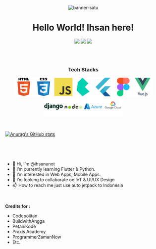 <link rel="stylesheet" href="https://cdn.jsdelivr.net/gh/devicons/devicon@v2.15.1/devicon.min.css">
<p align="center"><img src="https://media.giphy.com/media/RN8FdaB6T1bkkI5n4I/giphy.gif" alt="banner-satu" width="125px"></p>

<h1 align="center">Hello World! Ihsan  here!</h1>

<span>
  <div align="center">
  <img src="https://img.shields.io/pub/v/shelf?include_prereleases"/>
  <img src="https://img.shields.io/node/v-lts/express"/>
  <img src="https://img.shields.io/pypi/pyversions/Django"/>
  </div>
</span>

<br><br>


### <p align="center"> Tech Stacks</p>
  
<div align="center">
  <img width=60 src="https://github.com/devicons/devicon/blob/master/icons/html5/html5-original-wordmark.svg"</img>
  <img width=60 src="https://github.com/devicons/devicon/blob/master/icons/css3/css3-original-wordmark.svg"</img>
  <img width=60 src="https://github.com/devicons/devicon/blob/master/icons/javascript/javascript-original.svg"</img>
  <img width=60 src="https://github.com/devicons/devicon/blob/master/icons/bulma/bulma-plain.svg"</img>
  <img width=60 src="https://github.com/devicons/devicon/blob/master/icons/flutter/flutter-original.svg"</img>
  <img width=60 src="https://github.com/devicons/devicon/blob/master/icons/figma/figma-original.svg"</img>
  <img width=60 src="https://github.com/devicons/devicon/blob/master/icons/vuejs/vuejs-original-wordmark.svg"</img>
  <img width=60 src="https://github.com/devicons/devicon/blob/master/icons/django/django-plain-wordmark.svg"</img>
  <img width=60 src="https://github.com/devicons/devicon/blob/master/icons/nodejs/nodejs-original-wordmark.svg"</img>
  <img width=60 src="https://github.com/devicons/devicon/blob/master/icons/azure/azure-original-wordmark.svg"</img>
  <img width=60 src="https://github.com/devicons/devicon/blob/master/icons/googlecloud/googlecloud-original-wordmark.svg"</img>
</div>

<br><br>
[![Anurag's GitHub stats](https://github-readme-stats.vercel.app/api?username=ihsanunot)](https://github.com/anuraghazra/github-readme-stats)

<br><br><br>

- 👋 Hi, I’m @ihsanunot
- 🌱 I’m currently learning Flutter & Python.
- 👀 I’m interested in Web Apps, Mobile Apps.
- 💞️ I’m looking to collaborate on IoT & UI/UX Design
- 📫 How to reach me just use auto jetpack to Indonesia

<br>

**Credits for :**

- Codepolitan
- BuildwithAngga
- PetaniKode
- Praxis Academy
- ProgrammerZamanNow
- Etc.
          
<!---
ihsanunot/ihsanunot is a ✨ special ✨ repository because its `README.md` (this file) appears on your GitHub profile.
You can click the Preview link to take a look at your changes.
--->
